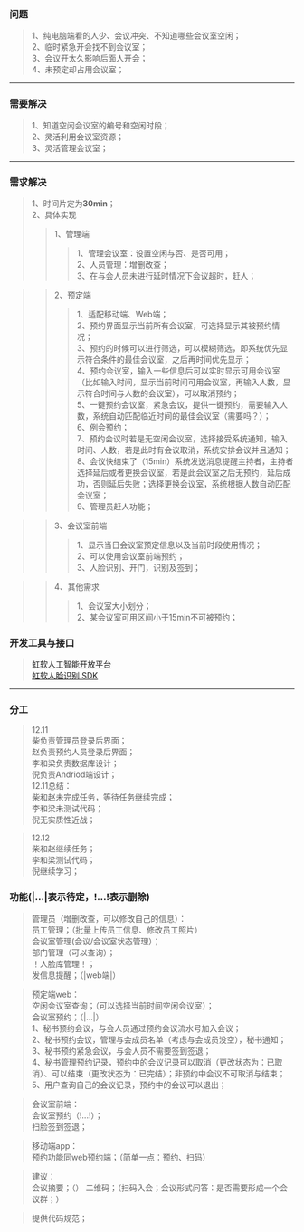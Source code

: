 ### 问题
>1、纯电脑端看的人少、会议冲突、不知道哪些会议室空闲；<br>
2、临时紧急开会找不到会议室；<br>
3、会议开太久影响后面人开会；<br>
4、未预定却占用会议室；<br>
***
### 需要解决
>1、知道空闲会议室的编号和空闲时段；<br>
2、灵活利用会议室资源；<br>
3、灵活管理会议室；<br>
***
### 需求解决
>1、时间片定为**30min**；<br>
2、具体实现<br>
>>1、管理端<br>
>>>1、管理会议室：设置空闲与否、是否可用；<br>
2、人员管理：增删改查；<br>
3、在与会人员未进行延时情况下会议超时，赶人；<br>

>>2、预定端<br>
>>>1、适配移动端、Web端；<br>
2、预约界面显示当前所有会议室，可选择显示其被预约情况；<br>
3、预约的时候可以进行筛选，可以模糊筛选，即系统优先显示符合条件的最佳会议室，之后再时间优先显示；<br>
4、预约会议室，输入一些信息后可以实时显示可用会议室（比如输入时间，显示当前时间可用会议室，再输入人数，显示符合时间与人数的会议室），可以取消预约；<br>
5、一键预约会议室，紧急会议，提供一键预约，需要输入人数，系统自动匹配临近时间的最佳会议室（需要吗？）；<br>
6、例会预约；<br>
7、预约会议时若是无空闲会议室，选择接受系统通知，输入时间、人数，若是此时有会议取消，系统安排会议并且通知；<br>
8、会议快结束了（15min）系统发送消息提醒主持者，主持者选择延后或者更换会议室，若是此会议室之后无预约，延后成功，否则延后失败；选择更换会议室，系统根据人数自动匹配会议室；<br>
9、管理员赶人功能；<br>

>>3、会议室前端<br>
>>>1、显示当日会议室预定信息以及当前时段使用情况；<br>
2、可以使用会议室前端预约；<br>
3、人脸识别、开门，识别及签到；<br>

>>4、其他需求<br>
>>>1、会议室大小划分；<br>
2、某会议室可用区间小于15min不可被预约；<br>
### 开发工具与接口
>[虹软人工智能开放平台](https://ai.arcsoft.com.cn/index.html)<br>
[虹软人脸识别 SDK](https://ai.arcsoft.com.cn/product/arcface.html)<br>
***
### 分工
>12.11<br>
柴负责管理员登录后界面；<br>
赵负责预约人员登录后界面；<br>
李和梁负责数据库设计；<br>
倪负责Andriod端设计；<br>
12.11总结：<br>
柴和赵未完成任务，等待任务继续完成；<br>
李和梁未测试代码；<br>
倪无实质性近战；<br>

>12.12<br>
柴和赵继续任务；<br>
李和梁测试代码；<br>
倪继续学习；<br>

### 功能(|...|表示待定，!...!表示删除)
>管理员（增删改查，可以修改自己的信息）：<br>
员工管理；（批量上传员工信息、修改员工照片）<br>
会议室管理(会议/会议室状态管理）；<br>
部门管理（可以查询）；<br>
！人脸库管理！；<br>
发信息提醒；（|web端|）<br>

>预定端web：<br>
空闲会议室查询；（可以选择当前时间空闲会议室）；<br>
会议室预约；（|...|）<br>
1、秘书预约会议，与会人员通过预约会议流水号加入会议；<br>
2、秘书预约会议，管理与会成员名单（考虑与会成员没空），秘书通知；<br>
3、秘书预约紧急会议，与会人员不需要签到签退；<br>
4、秘书管理预约记录，预约中的会议记录可以取消（更改状态为：已取消）、可以结束（更改状态为：已完结）；非预约中会议不可取消与结束；<br>
5、用户查询自己的会议记录，预约中的会议可以退出；<br>

>会议室前端：<br>
会议室预约（!...!）；<br>
扫脸签到签退；<br>

>移动端app：<br>
预约功能同web预约端；（简单一点：预约、扫码）<br>

>建议：<br>
会议摘要；（）
二维码；（扫码入会；会议形式问答：是否需要形成一个会议群；）

>提供代码规范；<br>
